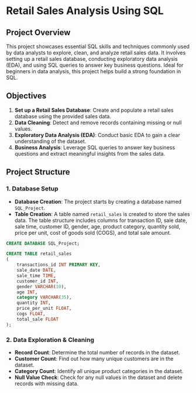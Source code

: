 # Retail Sales Analysis Using SQL
## Project Overview
This project showcases essential SQL skills and techniques commonly used by data analysts to explore, clean, and analyze retail sales data. It involves setting up a retail sales database, conducting exploratory data analysis (EDA), and using SQL queries to answer key business questions. Ideal for beginners in data analysis, this project helps build a strong foundation in SQL.

## Objectives
1. **Set up a Retail Sales Database**: Create and populate a retail sales database using the provided sales data.
2. **Data Cleaning**: Detect and remove records containing missing or null values.
3. **Exploratory Data Analysis (EDA)**: Conduct basic EDA to gain a clear understanding of the dataset.
4. **Business Analysis**: Leverage SQL queries to answer key business questions and extract meaningful insights from the sales data.

## Project Structure
### 1. Database Setup
- **Database Creation**: The project starts by creating a database named `SQL_Project`.
- **Table Creation**: A table named `retail_sales` is created to store the sales data. The table structure includes columns for transaction ID, sale date, sale time, customer ID, gender, age, product category, quantity sold, price per unit, cost of goods sold (COGS), and total sale amount.
```SQL
CREATE DATABASE SQL_Project;

CREATE TABLE retail_sales
(
    transactions_id INT PRIMARY KEY,
    sale_date DATE,	
    sale_time TIME,
    customer_id INT,	
    gender VARCHAR(10),
    age INT,
    category VARCHAR(35),
    quantity INT,
    price_per_unit FLOAT,	
    cogs FLOAT,
    total_sale FLOAT
);
```
### 2. Data Exploration & Cleaning
- **Record Count**: Determine the total number of records in the dataset.
- **Customer Count**: Find out how many unique customers are in the dataset.
- **Category Count**: Identify all unique product categories in the dataset.
- **Null Value Check**: Check for any null values in the dataset and delete records with missing data.
